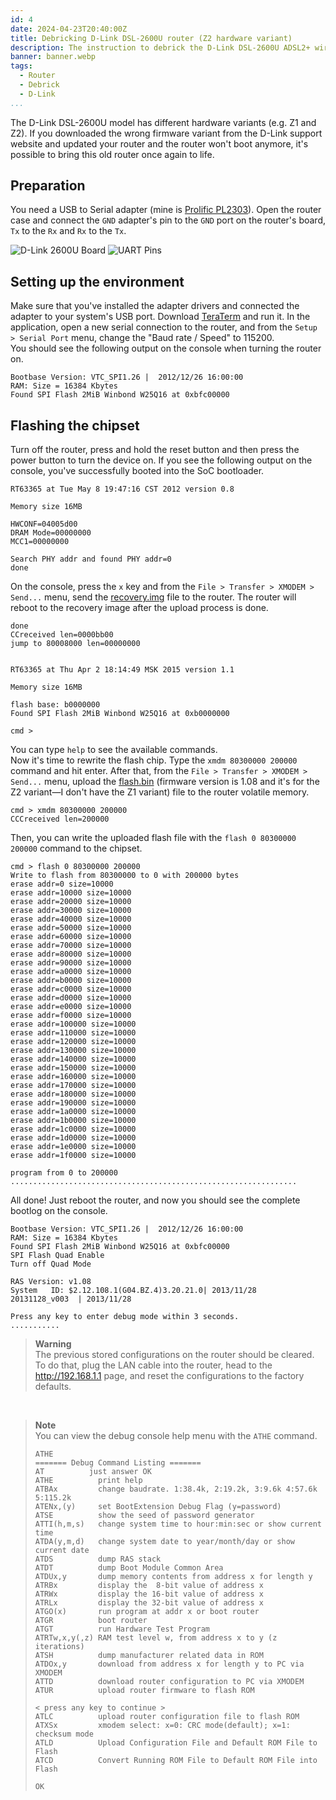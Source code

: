 ```yaml
---
id: 4
date: 2024-04-23T20:40:00Z
title: Debricking D-Link DSL-2600U router (Z2 hardware variant)
description: The instruction to debrick the D-Link DSL-2600U ADSL2+ wireless router without unsoldering the flash chipset.
banner: banner.webp
tags:
  - Router
  - Debrick
  - D-Link
...
```


The D-Link DSL-2600U model has different hardware variants (e.g. Z1 and Z2). If you downloaded the wrong firmware variant from the D-Link support website and updated your router and the router won't boot anymore, it's possible to bring this old router once again to life.

## Preparation

You need a USB to Serial adapter (mine is [Prolific PL2303](https://www.prolific.com.tw/US/ShowProduct.aspx?pcid=41)). Open the router case and connect the `GND` adapter's pin to the `GND` port on the router's board, `Tx` to the `Rx` and `Rx` to the `Tx`.

![D-Link 2600U Board](board.webp)
![UART Pins](UART.webp)

## Setting up the environment

Make sure that you've installed the adapter drivers and connected the adapter to your system's USB port. Download [TeraTerm](https://github.com/TeraTermProject/teraterm) and run it. In the application, open a new serial connection to the router, and from the `Setup > Serial Port` menu, change the "Baud rate / Speed" to 115200.  
You should see the following output on the console when turning the router on.

```
Bootbase Version: VTC_SPI1.26 |  2012/12/26 16:00:00
RAM: Size = 16384 Kbytes
Found SPI Flash 2MiB Winbond W25Q16 at 0xbfc00000
```

## Flashing the chipset

Turn off the router, press and hold the reset button and then press the power button to turn the device on. If you see the following output on the console, you've successfully booted into the SoC bootloader.

```
RT63365 at Tue May 8 19:47:16 CST 2012 version 0.8

Memory size 16MB

HWCONF=04005d00
DRAM Mode=00000000
MCC1=00000000

Search PHY addr and found PHY addr=0
done
```

On the console, press the `x` key and from the `File > Transfer > XMODEM > Send...` menu, send the [recovery.img](recovery.img) file to the router. The router will reboot to the recovery image after the upload process is done.

```
done
CCreceived len=0000bb00
jump to 80008000 len=00000000


RT63365 at Thu Apr 2 18:14:49 MSK 2015 version 1.1

Memory size 16MB

flash base: b0000000
Found SPI Flash 2MiB Winbond W25Q16 at 0xb0000000

cmd >
```

You can type `help` to see the available commands.  
Now it's time to rewrite the flash chip. Type the `xmdm 80300000 200000` command and hit enter. After that, from the `File > Transfer > XMODEM > Send...` menu, upload the [flash.bin](flash.bin) (firmware version is 1.08 and it's for the Z2 variant—I don't have the Z1 variant) file to the router volatile memory.

```
cmd > xmdm 80300000 200000
CCCreceived len=200000
```

Then, you can write the uploaded flash file with the `flash 0 80300000 200000` command to the chipset.

```
cmd > flash 0 80300000 200000
Write to flash from 80300000 to 0 with 200000 bytes
erase addr=0 size=10000
erase addr=10000 size=10000
erase addr=20000 size=10000
erase addr=30000 size=10000
erase addr=40000 size=10000
erase addr=50000 size=10000
erase addr=60000 size=10000
erase addr=70000 size=10000
erase addr=80000 size=10000
erase addr=90000 size=10000
erase addr=a0000 size=10000
erase addr=b0000 size=10000
erase addr=c0000 size=10000
erase addr=d0000 size=10000
erase addr=e0000 size=10000
erase addr=f0000 size=10000
erase addr=100000 size=10000
erase addr=110000 size=10000
erase addr=120000 size=10000
erase addr=130000 size=10000
erase addr=140000 size=10000
erase addr=150000 size=10000
erase addr=160000 size=10000
erase addr=170000 size=10000
erase addr=180000 size=10000
erase addr=190000 size=10000
erase addr=1a0000 size=10000
erase addr=1b0000 size=10000
erase addr=1c0000 size=10000
erase addr=1d0000 size=10000
erase addr=1e0000 size=10000
erase addr=1f0000 size=10000

program from 0 to 200000
................................................................
```

All done! Just reboot the router, and now you should see the complete bootlog on the console.

```
Bootbase Version: VTC_SPI1.26 |  2012/12/26 16:00:00
RAM: Size = 16384 Kbytes
Found SPI Flash 2MiB Winbond W25Q16 at 0xbfc00000
SPI Flash Quad Enable
Turn off Quad Mode

RAS Version: v1.08
System   ID: $2.12.108.1(G04.BZ.4)3.20.21.0| 2013/11/28   20131128_v003  | 2013/11/28

Press any key to enter debug mode within 3 seconds.
...........
```

> **Warning**  
> The previous stored configurations on the router should be cleared. To do that, plug the LAN cable into the router, head to the http://192.168.1.1 page, and reset the configurations to the factory defaults.

<br/>

> **Note**  
> You can view the debug console help menu with the `ATHE` command.
>
> ```
> ATHE
> ======= Debug Command Listing =======
> AT          just answer OK
> ATHE          print help
> ATBAx         change baudrate. 1:38.4k, 2:19.2k, 3:9.6k 4:57.6k 5:115.2k
> ATENx,(y)     set BootExtension Debug Flag (y=password)
> ATSE          show the seed of password generator
> ATTI(h,m,s)   change system time to hour:min:sec or show current time
> ATDA(y,m,d)   change system date to year/month/day or show current date
> ATDS          dump RAS stack
> ATDT          dump Boot Module Common Area
> ATDUx,y       dump memory contents from address x for length y
> ATRBx         display the  8-bit value of address x
> ATRWx         display the 16-bit value of address x
> ATRLx         display the 32-bit value of address x
> ATGO(x)       run program at addr x or boot router
> ATGR          boot router
> ATGT          run Hardware Test Program
> ATRTw,x,y(,z) RAM test level w, from address x to y (z iterations)
> ATSH          dump manufacturer related data in ROM
> ATDOx,y       download from address x for length y to PC via XMODEM
> ATTD          download router configuration to PC via XMODEM
> ATUR          upload router firmware to flash ROM
>
> < press any key to continue >
> ATLC          upload router configuration file to flash ROM
> ATXSx         xmodem select: x=0: CRC mode(default); x=1: checksum mode
> ATLD          Upload Configuration File and Default ROM File to Flash
> ATCD          Convert Running ROM File to Default ROM File into Flash
>
> OK
> ```
